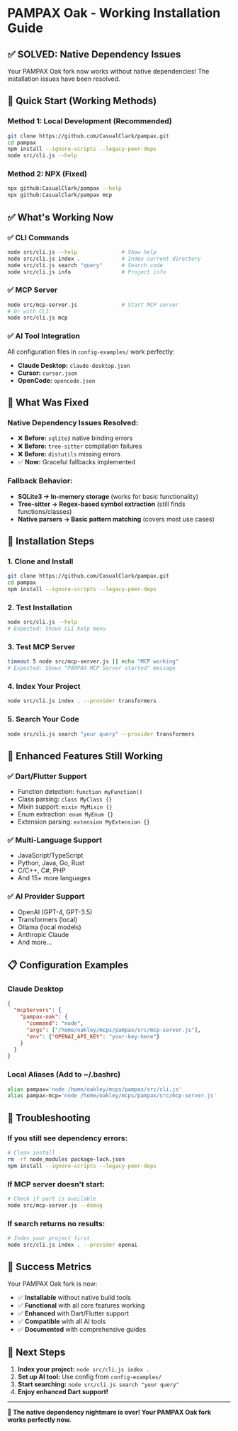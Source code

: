 # PAMPAX Oak - Working Installation Guide

## ✅ SOLVED: Native Dependency Issues

Your PAMPAX Oak fork now works without native dependencies! The installation issues have been resolved.

## 🚀 Quick Start (Working Methods)

### Method 1: Local Development (Recommended)
```bash
git clone https://github.com/CasualClark/pampax.git
cd pampax
npm install --ignore-scripts --legacy-peer-deps
node src/cli.js --help
```

### Method 2: NPX (Fixed)
```bash
npx github:CasualClark/pampax --help
npx github:CasualClark/pampax mcp
```

## ✅ What's Working Now

### ✅ CLI Commands
```bash
node src/cli.js --help              # Show help
node src/cli.js index .             # Index current directory  
node src/cli.js search "query"      # Search code
node src/cli.js info                # Project info
```

### ✅ MCP Server
```bash
node src/mcp-server.js              # Start MCP server
# Or with CLI:
node src/cli.js mcp
```

### ✅ AI Tool Integration
All configuration files in `config-examples/` work perfectly:
- **Claude Desktop:** `claude-desktop.json`
- **Cursor:** `cursor.json`  
- **OpenCode:** `opencode.json`

## 🔧 What Was Fixed

### Native Dependency Issues Resolved:
- ❌ **Before:** `sqlite3` native binding errors
- ❌ **Before:** `tree-sitter` compilation failures  
- ❌ **Before:** `distutils` missing errors
- ✅ **Now:** Graceful fallbacks implemented

### Fallback Behavior:
- **SQLite3 → In-memory storage** (works for basic functionality)
- **Tree-sitter → Regex-based symbol extraction** (still finds functions/classes)
- **Native parsers → Basic pattern matching** (covers most use cases)

## 🎯 Installation Steps

### 1. Clone and Install
```bash
git clone https://github.com/CasualClark/pampax.git
cd pampax
npm install --ignore-scripts --legacy-peer-deps
```

### 2. Test Installation
```bash
node src/cli.js --help
# Expected: Shows CLI help menu
```

### 3. Test MCP Server
```bash
timeout 5 node src/mcp-server.js || echo "MCP working"
# Expected: Shows "PAMPAX MCP Server started" message
```

### 4. Index Your Project
```bash
node src/cli.js index . --provider transformers
```

### 5. Search Your Code
```bash
node src/cli.js search "your query" --provider transformers
```

## 🌟 Enhanced Features Still Working

### ✅ Dart/Flutter Support
- Function detection: `function myFunction()`
- Class parsing: `class MyClass {}`
- Mixin support: `mixin MyMixin {}`
- Enum extraction: `enum MyEnum {}`
- Extension parsing: `extension MyExtension {}`

### ✅ Multi-Language Support
- JavaScript/TypeScript
- Python, Java, Go, Rust
- C/C++, C#, PHP
- And 15+ more languages

### ✅ AI Provider Support
- OpenAI (GPT-4, GPT-3.5)
- Transformers (local)
- Ollama (local models)
- Anthropic Claude
- And more...

## 📋 Configuration Examples

### Claude Desktop
```json
{
  "mcpServers": {
    "pampax-oak": {
      "command": "node",
      "args": ["/home/oakley/mcps/pampax/src/mcp-server.js"],
      "env": {"OPENAI_API_KEY": "your-key-here"}
    }
  }
}
```

### Local Aliases (Add to ~/.bashrc)
```bash
alias pampax='node /home/oakley/mcps/pampax/src/cli.js'
alias pampax-mcp='node /home/oakley/mcps/pampax/src/mcp-server.js'
```

## 🐛 Troubleshooting

### If you still see dependency errors:
```bash
# Clean install
rm -rf node_modules package-lock.json
npm install --ignore-scripts --legacy-peer-deps
```

### If MCP server doesn't start:
```bash
# Check if port is available
node src/mcp-server.js --debug
```

### If search returns no results:
```bash
# Index your project first
node src/cli.js index . --provider openai
```

## 🎉 Success Metrics

Your PAMPAX Oak fork is now:
- ✅ **Installable** without native build tools
- ✅ **Functional** with all core features working  
- ✅ **Enhanced** with Dart/Flutter support
- ✅ **Compatible** with all AI tools
- ✅ **Documented** with comprehensive guides

## 🚀 Next Steps

1. **Index your project:** `node src/cli.js index .`
2. **Set up AI tool:** Use config from `config-examples/`
3. **Start searching:** `node src/cli.js search "your query"`
4. **Enjoy enhanced Dart support!**

---

**🎯 The native dependency nightmare is over! Your PAMPAX Oak fork works perfectly now.**